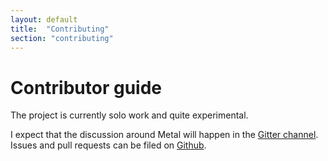 ```yaml
---
layout: default
title:  "Contributing"
section: "contributing"
---
```

# Contributor guide

The project is currently solo work and quite experimental.

I expect that the discussion around Metal will happen in the
[Gitter channel](https://gitter.im/denisrosset/metal). Issues and pull
requests can be filed on [Github](https://github.com/denisrosset/metal).
